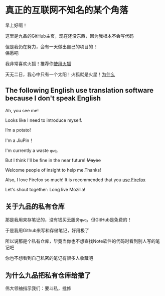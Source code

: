 # 真正的互联网不知名的某个角落

早上好啊！

这里是九品的GitHub主页，现在还没东西，因为我根本不会写代码

但是我仍在努力，会有一天做出自己的项目的！<br>
<del>但愿吧<del/>

我非常喜欢火狐！推荐你[使用火狐][1]
  
天无二日，我心中只有一个太阳！火狐就是火星！[为什么][2]

## The following English use translation software because I don't speak English

Ah, you see me!

Looks like I need to introduce myself.

I’m a potato!

I'm a JiuPin！

I'm currently a waste `qwq`. 

But I think I'll be fine in the near future! <del>Maybe<del/>

Welcome people of insight to help me.Thanks!

Also, I love Firefox so much! It is recommended that you [use Firefox][1]

Let's shout together: Long live Mozilla!

[1]: https://www.firefox.com/ "愣着干什么qwq？赶紧下载呀！"

[2]: https://mlmmlm-icu.github.io/t/topic/259.html "革！命！"
  
[3]: https://www.mozilla.org/zh-CN/firefox/features/independent/ "造！反！"

## 关于九品的私有仓库

那是我用来存笔记的，没有钱买云服务`qwq`，但GitHub是免费的！

于是我用Github来写和存储笔记，好用极了

所以说那是个私有仓库，毕竟当你也不想查找Note软件的代码时看到别人写的笔记吧

你也不想看到自己私密的笔记有很多人收藏吧

## 为什么九品把私有仓库给撤了
  
伟大领袖指示我们：要斗私，批修
